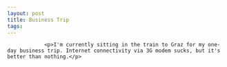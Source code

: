 ```yaml
---
layout: post
title: Business Trip
tags:
---
```



                <p>I'm currently sitting in the train to Graz for my one-day business trip. Internet connectivity via 3G modem sucks, but it's better than nothing.</p>

